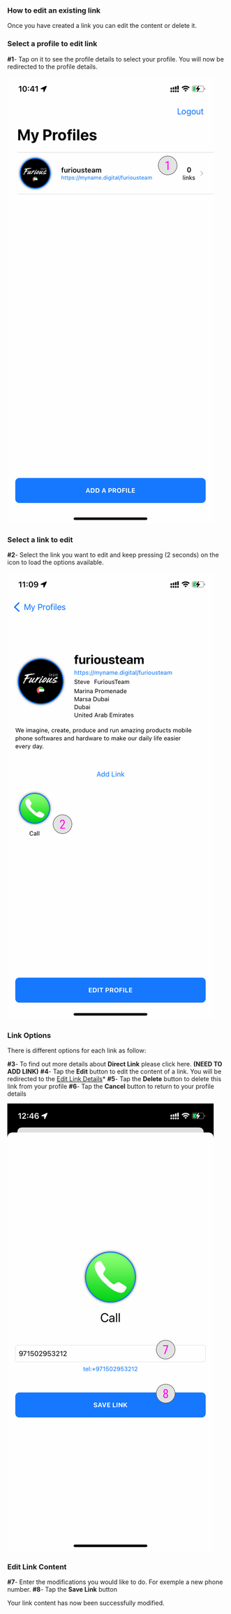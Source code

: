 ### **How to edit an existing link** <a name="edit-link-intro"></a>

Once you have created a link you can edit the content or delete it.

### **Select a profile to edit link** <a name="select-profile"></a>

**#1**- Tap on it to see the profile details to select your profile. You will now be redirected to the profile details.

![Select a profile](../images/tutorials/add-links/add-links-1.jpg)

### **Select a link to edit** <a name="select-link"></a>

**#2**- Select the link you want to edit and keep pressing (2 seconds) on the icon to load the options available.

![Edit a link](../images/tutorials/edit-link/edit-link-2.jpg)

### **Link Options** <a name="link-options"></a>

There is different options for each link as follow:

**#3**- To find out more details about **Direct Link** please click here. **(NEED TO ADD LINK)**
**#4**- Tap the **Edit** button to edit the content of a link. You will be redirected to the [Edit Link Details](../tutorials/how-to-edit-a-link.md#edit-link-content)*
**#5**- Tap the **Delete** button to delete this link from your profile
**#6**- Tap the **Cancel** button to return to your profile details

![Edit a link](../images/tutorials/edit-link/edit-link-4.jpg)

### **Edit Link Content** <a name="edit-link-content"></a>

**#7**- Enter the modifications you would like to do. For exemple a new phone number.
**#8**- Tap the **Save Link** button

Your link content has now been successfully modified.
